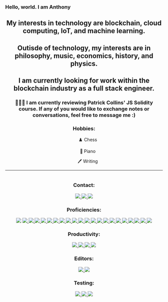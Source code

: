 ### Hello, world. I am Anthony

<div align= 'center'>
  <h2>My interests in technology are blockchain, cloud computing, IoT, and machine learning. </h2>
  <h2>Outisde of technology, my interests are in philosophy, music, economics, history, and physics. </h2>
  <h2>I am currently looking for work within the blockchain industry as a full stack engineer. </h2>
  
  <h3>👨🏻‍💻 I am currently reviewing Patrick Collins' JS Solidity course. If any of you would like to exchange notes or conversations, feel free to message me :)</h3>
  
  <h3>Hobbies:</h3>
  <ul>♟️ Chess</ul>
  <ul>🎹 Piano</ul>
  <ul>🖊️ Writing</ul>
</div>

<hr>
<div align= 'center'>
<img src='https://github-readme-stats.vercel.app/api?username=anthonymadia&count_private=true' alt="">
</div>

<div align='center'>
    <h3>Contact:</h3>
    <a href="https://www.linkedin.com/in/anthonymadia/"><img src="https://img.shields.io/badge/-LinkedIn-0077B5?style=flat-square&logo=LinkedIn&logoColor=white" />  </a>
    <a href="https://github.com/anthonymadia"><img src="https://img.shields.io/github/followers/manliestben?color=black&label=GitHub&logo=GitHub&logoColor=white&style=flat-square" />  </a>
    <a href="mailto: aamadia24@gmail.com"><img src="https://img.shields.io/badge/-Gmail-D14836?style=flat-square&logo=Gmail&logoColor=white" />  </a>
  </div>

<div align='center'>
      <h3>Proficiencies:</h3>
      <img src='https://img.shields.io/badge/Ethereum-3C3C3D?style=for-the-badge&logo=Ethereum&logoColor=white'>
      <a href="#"><img src="https://img.shields.io/badge/-HTML5-E34F26?style=flat-square&logo=html5&logoColor=white" />  </a>
      <a href="#"><img src="https://img.shields.io/badge/-CSS3-1572B6?style=flat-square&logo=css3" />  </a>
      <a href="#"><img src="https://img.shields.io/badge/Sass-CC6699?style=for-the-badge&logo=sass&logoColor=white" />  </a>
      <a href="#"><img src="https://img.shields.io/badge/TypeScript-007ACC?style=for-the-badge&logo=typescript&logoColor=white" />  </a>
      <a href="#"><img src="https://img.shields.io/badge/-JavaScript-F7DF1E?style=flat-square&logo=javascript&logoColor=black" />  </a>
      <a href="#"><img src="https://img.shields.io/badge/-React-61DAFB?style=flat-square&logo=React&logoColor=black" />  </a>
      <a href="#"><img src="https://img.shields.io/badge/-NodeJS-339933?style=flat-square&logo=Node.js&logoColor=white" />  </a>
      <a href="#"><img src="https://img.shields.io/badge/-Python3-3776AB?style=flat-square&logo=Python&logoColor=white" />  </a>
      <a href="#"><img src="https://img.shields.io/badge/-React_Router-CA4245?style=flat-square&for-the-badge&logo=react-router&logoColor=white" />  </a>
      <a href="#"><img src="https://img.shields.io/badge/-Express.js-404D59?style=flat-square&for-the-badge" />  </a>
      <a href="#"><img src="https://img.shields.io/badge/-Django-092E20?style=flat-square&logo=django" />  </a>
      <a href="#"><img src="https://img.shields.io/badge/-PostgreSQL-336791?style=flat-square&logo=postgresql" />  </a>
      <a href="#"><img src="https://img.shields.io/badge/-MongoDB-white?style=flat-square&logo=mongodb" />  </a>
      <a href="#"><img src="https://img.shields.io/badge/-Bootstrap-563D7C?style=flat-square&logo=bootstrap" />  </a>
      <a href="#"><img src="https://img.shields.io/badge/-Material_UI-0081CB?style=flat-square&logo=material-ui" />  </a>
      <a href="#"><img src="https://img.shields.io/badge/-Git-black?style=flat-square&logo=git" />  </a>
      <a href="#"><img src="https://img.shields.io/badge/-Postman-FF6C37?style=flat-square&logo=Postman&logoColor=white" />  </a>
      <a href="#"><img src="https://img.shields.io/badge/-Heroku-430098?style=flat-square&logo=heroku" />  </a>
      <a href="#"><img src="https://img.shields.io/badge/Netlify-00C7B7?style=for-the-badge&logo=netlify&logoColor=white" />  </a>
      <a href="#"><img src="https://img.shields.io/badge/-Markdown-000000?style=flat-square&logo=Markdown&logoColor=white" />  </a>
      <a href="#"><img src="https://img.shields.io/badge/-LeetCode-FFA116?style=for-the-badge&logo=LeetCode&logoColor=black" />  </a>
    </div>
<div align='center'>
  <h3>Productivity:</h3>
  <a href="#"><img src="https://img.shields.io/badge/Notion-%23000000.svg?style=flat-square&for-the-badge&logo=notion&logoColor=white" />  </a>
  <a href="#"><img src="https://img.shields.io/badge/-Trello-0079BF?style=flat-square&logo=Trello&logoColor=white" />  </a>
  <a href="#"><img src="https://img.shields.io/badge/-Slack-4A154B?style=flat-square&logo=slack" />  </a>
  <a href="#"><img src="https://img.shields.io/badge/-Zoom-2D8CFF?style=flat-square&logo=zoom&logoColor=white" />  </a>
</div>
    
    
<div align='center'>
  <h3>Editors:</h3>
   <a href="#"><img src="https://img.shields.io/badge/Visual%20Studio%20Code-0078d7.svg?style=for-the-badge&logo=visual-studio-code&logoColor=white" />  </a>
  <a href="#"><img src="https://img.shields.io/badge/NeoVim-%2357A143.svg?&style=for-the-badge&logo=neovim&logoColor=white" />  </a>
</div>    

<div align="center">
  <h3>Testing:</h3>
  <a href="#"><img src="https://img.shields.io/badge/-cypress-%23E5E5E5?style=for-the-badge&logo=cypress&logoColor=058a5e" />  </a>
  <a href="#"><img src="https://img.shields.io/badge/-jest-%23C21325?style=for-the-badge&logo=jest&logoColor=white" />  </a>
  <a href="#"><img src="https://img.shields.io/badge/-TestingLibrary-%23E33332?style=for-the-badge&logo=testing-library&logoColor=white" />  </a>
</div>
</div>
